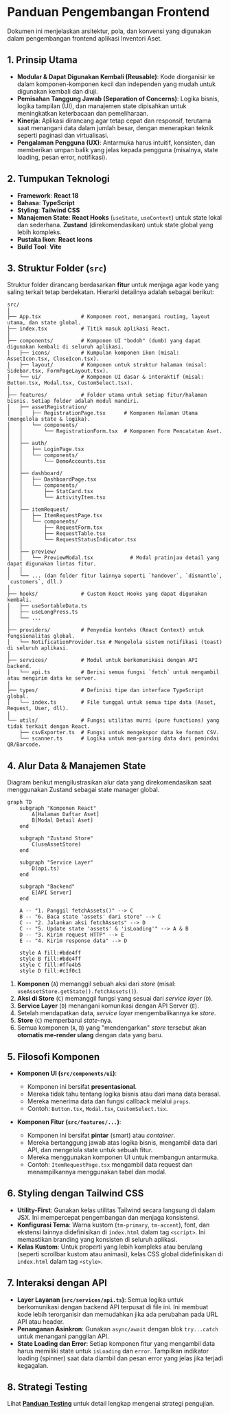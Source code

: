 # Panduan Pengembangan Frontend

Dokumen ini menjelaskan arsitektur, pola, dan konvensi yang digunakan dalam pengembangan frontend aplikasi Inventori Aset.

## 1. Prinsip Utama

-   **Modular & Dapat Digunakan Kembali (Reusable)**: Kode diorganisir ke dalam komponen-komponen kecil dan independen yang mudah untuk digunakan kembali dan diuji.
-   **Pemisahan Tanggung Jawab (Separation of Concerns)**: Logika bisnis, logika tampilan (UI), dan manajemen state dipisahkan untuk meningkatkan keterbacaan dan pemeliharaan.
-   **Kinerja**: Aplikasi dirancang agar tetap cepat dan responsif, terutama saat menangani data dalam jumlah besar, dengan menerapkan teknik seperti paginasi dan virtualisasi.
-   **Pengalaman Pengguna (UX)**: Antarmuka harus intuitif, konsisten, dan memberikan umpan balik yang jelas kepada pengguna (misalnya, state loading, pesan error, notifikasi).

## 2. Tumpukan Teknologi

-   **Framework**: **React 18**
-   **Bahasa**: **TypeScript**
-   **Styling**: **Tailwind CSS**
-   **Manajemen State**: **React Hooks** (`useState`, `useContext`) untuk state lokal dan sederhana. **Zustand** (direkomendasikan) untuk state global yang lebih kompleks.
-   **Pustaka Ikon**: **React Icons**
-   **Build Tool**: **Vite**

## 3. Struktur Folder (`src`)

Struktur folder dirancang berdasarkan **fitur** untuk menjaga agar kode yang saling terkait tetap berdekatan. Hierarki detailnya adalah sebagai berikut:

```
src/
│
├── App.tsx             # Komponen root, menangani routing, layout utama, dan state global.
├── index.tsx           # Titik masuk aplikasi React.
│
├── components/         # Komponen UI "bodoh" (dumb) yang dapat digunakan kembali di seluruh aplikasi.
│   ├── icons/          # Kumpulan komponen ikon (misal: AssetIcon.tsx, CloseIcon.tsx).
│   ├── layout/         # Komponen untuk struktur halaman (misal: Sidebar.tsx, FormPageLayout.tsx).
│   └── ui/             # Komponen UI dasar & interaktif (misal: Button.tsx, Modal.tsx, CustomSelect.tsx).
│
├── features/           # Folder utama untuk setiap fitur/halaman bisnis. Setiap folder adalah modul mandiri.
│   ├── assetRegistration/
│   │   ├── RegistrationPage.tsx      # Komponen Halaman Utama (mengelola state & logika).
│   │   └── components/
│   │       └── RegistrationForm.tsx  # Komponen Form Pencatatan Aset.
│   │
│   ├── auth/
│   │   ├── LoginPage.tsx
│   │   └── components/
│   │       └── DemoAccounts.tsx
│   │
│   ├── dashboard/
│   │   ├── DashboardPage.tsx
│   │   └── components/
│   │       ├── StatCard.tsx
│   │       └── ActivityItem.tsx
│   │
│   ├── itemRequest/
│   │   ├── ItemRequestPage.tsx
│   │   └── components/
│   │       ├── RequestForm.tsx
│   │       ├── RequestTable.tsx
│   │       └── RequestStatusIndicator.tsx
│   │
│   ├── preview/
│   │   └── PreviewModal.tsx            # Modal pratinjau detail yang dapat digunakan lintas fitur.
│   │
│   └── ... (dan folder fitur lainnya seperti `handover`, `dismantle`, `customers`, dll.)
│
├── hooks/              # Custom React Hooks yang dapat digunakan kembali.
│   ├── useSortableData.ts
│   ├── useLongPress.ts
│   └── ...
│
├── providers/          # Penyedia konteks (React Context) untuk fungsionalitas global.
│   └── NotificationProvider.tsx # Mengelola sistem notifikasi (toast) di seluruh aplikasi.
│
├── services/           # Modul untuk berkomunikasi dengan API backend.
│   └── api.ts          # Berisi semua fungsi `fetch` untuk mengambil atau mengirim data ke server.
│
├── types/              # Definisi tipe dan interface TypeScript global.
│   └── index.ts        # File tunggal untuk semua tipe data (Asset, Request, User, dll).
│
└── utils/              # Fungsi utilitas murni (pure functions) yang tidak terkait dengan React.
    ├── csvExporter.ts  # Fungsi untuk mengekspor data ke format CSV.
    └── scanner.ts      # Logika untuk mem-parsing data dari pemindai QR/Barcode.
```

## 4. Alur Data & Manajemen State

Diagram berikut mengilustrasikan alur data yang direkomendasikan saat menggunakan Zustand sebagai state manager global.

```mermaid
graph TD
    subgraph "Komponen React"
        A[Halaman Daftar Aset]
        B[Modal Detail Aset]
    end

    subgraph "Zustand Store"
        C(useAssetStore)
    end

    subgraph "Service Layer"
        D(api.ts)
    end

    subgraph "Backend"
        E[API Server]
    end

    A -- "1. Panggil fetchAssets()" --> C
    B -- "6. Baca state 'assets' dari store" --> C
    C -- "2. Jalankan aksi fetchAssets" --> D
    C -- "5. Update state 'assets' & 'isLoading'" --> A & B
    D -- "3. Kirim request HTTP" --> E
    E -- "4. Kirim response data" --> D

    style A fill:#bde4ff
    style B fill:#bde4ff
    style C fill:#ffe4b5
    style D fill:#c1f0c1
```

1.  **Komponen** (`A`) memanggil sebuah aksi dari _store_ (misal: `useAssetStore.getState().fetchAssets()`).
2.  **Aksi di Store** (`C`) memanggil fungsi yang sesuai dari _service layer_ (`D`).
3.  **Service Layer** (`D`) menangani komunikasi dengan API Server (`E`).
4.  Setelah mendapatkan data, _service layer_ mengembalikannya ke _store_.
5.  **Store** (`C`) memperbarui _state_-nya.
6.  Semua komponen (`A`, `B`) yang "mendengarkan" _store_ tersebut akan **otomatis me-render ulang** dengan data yang baru.

## 5. Filosofi Komponen

-   **Komponen UI (`src/components/ui`)**:
    -   Komponen ini bersifat **presentasional**.
    -   Mereka tidak tahu tentang logika bisnis atau dari mana data berasal.
    -   Mereka menerima data dan fungsi callback melalui `props`.
    -   Contoh: `Button.tsx`, `Modal.tsx`, `CustomSelect.tsx`.

-   **Komponen Fitur (`src/features/...`)**:
    -   Komponen ini bersifat **pintar** (smart) atau _container_.
    -   Mereka bertanggung jawab atas logika bisnis, mengambil data dari API, dan mengelola state untuk sebuah fitur.
    -   Mereka menggunakan komponen UI untuk membangun antarmuka.
    -   Contoh: `ItemRequestPage.tsx` mengambil data request dan menampilkannya menggunakan tabel dan modal.

## 6. Styling dengan Tailwind CSS

-   **Utility-First**: Gunakan kelas utilitas Tailwind secara langsung di dalam JSX. Ini mempercepat pengembangan dan menjaga konsistensi.
-   **Konfigurasi Tema**: Warna kustom (`tm-primary`, `tm-accent`), font, dan ekstensi lainnya didefinisikan di `index.html` dalam tag `<script>`. Ini memastikan branding yang konsisten di seluruh aplikasi.
-   **Kelas Kustom**: Untuk properti yang lebih kompleks atau berulang (seperti scrollbar kustom atau animasi), kelas CSS global didefinisikan di `index.html` dalam tag `<style>`.

## 7. Interaksi dengan API

-   **Layer Layanan (`src/services/api.ts`)**: Semua logika untuk berkomunikasi dengan backend API terpusat di file ini. Ini membuat kode lebih terorganisir dan memudahkan jika ada perubahan pada URL API atau header.
-   **Penanganan Asinkron**: Gunakan `async/await` dengan blok `try...catch` untuk menangani panggilan API.
-   **State Loading dan Error**: Setiap komponen fitur yang mengambil data harus memiliki state untuk `isLoading` dan `error`. Tampilkan indikator loading (spinner) saat data diambil dan pesan error yang jelas jika terjadi kegagalan.

## 8. Strategi Testing

Lihat [**Panduan Testing**](./TESTING_GUIDE.md) untuk detail lengkap mengenai strategi pengujian.